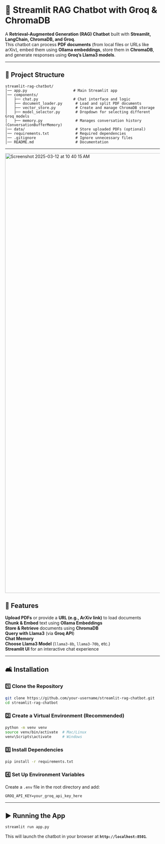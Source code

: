 # 🦙 Streamlit RAG Chatbot with Groq & ChromaDB

A **Retrieval-Augmented Generation (RAG) Chatbot** built with **Streamlit, LangChain, ChromaDB, and Groq**.  
This chatbot can process **PDF documents** (from local files or URLs like arXiv), embed them using **Ollama embeddings**, store them in **ChromaDB**, and generate responses using **Groq’s Llama3 models**.

---

## 📂 Project Structure

```
streamlit-rag-chatbot/
│── app.py                     # Main Streamlit app
│── components/
│   ├── chat.py                # Chat interface and logic
│   ├── document_loader.py      # Load and split PDF documents
│   ├── vector_store.py         # Create and manage ChromaDB storage
│   ├── model_selector.py       # Dropdown for selecting different Groq models
│   ├── memory.py               # Manages conversation history (ConversationBufferMemory)
│── data/                       # Store uploaded PDFs (optional)
│── requirements.txt            # Required dependencies
│── .gitignore                  # Ignore unnecessary files
│── README.md                   # Documentation
```

---
<img width="1434" alt="Screenshot 2025-03-12 at 10 40 15 AM" src="https://github.com/user-attachments/assets/a32b60d6-5a6b-40db-b5d1-b2241abcdb45" />


## 🚀 Features
 **Upload PDFs** or provide a **URL (e.g., ArXiv link)** to load documents  
 **Chunk & Embed** text using **Ollama Embeddings**  
 **Store & Retrieve** documents using **ChromaDB**  
 **Query with Llama3** (via **Groq API**)  
 **Chat Memory**   
 **Choose Llama3 Model** (`llama3-8b`, `llama3-70b`, etc.)  
 **Streamlit UI** for an interactive chat experience  




---

## 🛋️ Installation

### **1️⃣ Clone the Repository**
```bash
git clone https://github.com/your-username/streamlit-rag-chatbot.git
cd streamlit-rag-chatbot
```

### **2️⃣ Create a Virtual Environment (Recommended)**
```bash
python -m venv venv
source venv/bin/activate  # Mac/Linux
venv\Scripts\activate     # Windows
```

### **3️⃣ Install Dependencies**
```bash
pip install -r requirements.txt
```

### **4️⃣ Set Up Environment Variables**
Create a `.env` file in the root directory and add:
```plaintext
GROQ_API_KEY=your_groq_api_key_here
```

---

## ▶️ Running the App

```bash
streamlit run app.py
```
This will launch the chatbot in your browser at **`http://localhost:8501`**.


